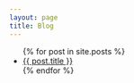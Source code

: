 ```yaml
---
layout: page
title: Blog
---
```

<ul class="page-posts">
  {% for post in site.posts %}
    <li class="page-post-item">
      <a href="{{ post.url }}">{{ post.title }}</a>
    </li>
  {% endfor %}
</ul>